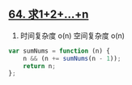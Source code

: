 ## [64. 求1+2+…+n](https://leetcode.cn/problems/qiu-12n-lcof/)

1. 时间复杂度 o(n) 空间复杂度 o(n)
```js
var sumNums = function (n) {
    n && (n += sumNums(n - 1));
    return n;
};
```